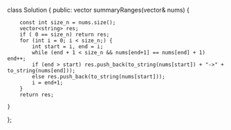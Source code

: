 class Solution {
public:
    vector<string> summaryRanges(vector<int>& nums) {
        
        const int size_n = nums.size();
        vector<string> res;
        if ( 0 == size_n) return res;
        for (int i = 0; i < size_n;) {
            int start = i, end = i;
            while (end + 1 < size_n && nums[end+1] == nums[end] + 1) end++;
            if (end > start) res.push_back(to_string(nums[start]) + "->" + to_string(nums[end]));
            else res.push_back(to_string(nums[start]));
            i = end+1;
        }
        return res;
        
    }
};